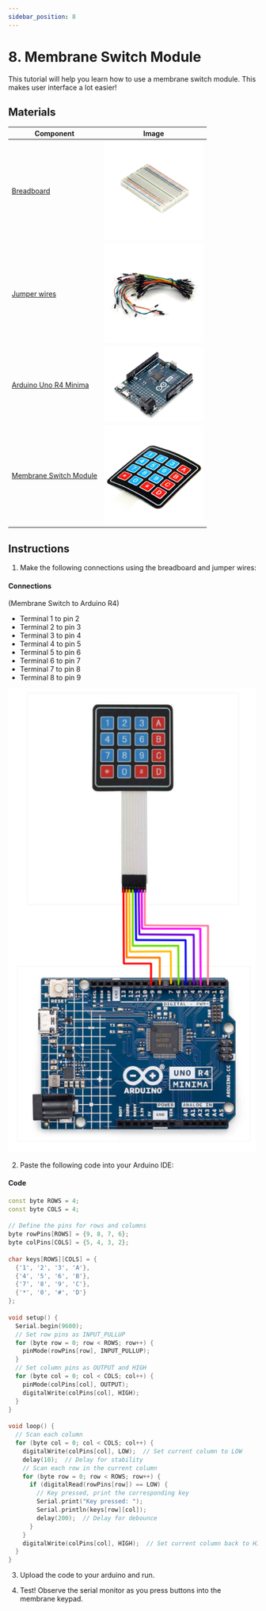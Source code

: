 ```yaml
---
sidebar_position: 8
---
```

# 8. Membrane Switch Module
This tutorial will help you learn how to use a membrane switch module. This makes user interface a lot easier!

## Materials
| Component                                   | Image                                                         |
|---------------------------------------------|---------------------------------------------------------------|
| [Breadboard](https://www.canadarobotix.com/products/160)                                  | <img src="/img/docs/UNO-R4-Starter-Kit/breadboard.webp" width="200" />|
| [Jumper wires](https://www.canadarobotix.com/products/922)                                | <img src="/img/docs/UNO-R4-Starter-Kit/jumper-wires.webp" width="200"  />|
| [Arduino Uno R4 Minima](https://www.canadarobotix.com/collections/featured-1/products/3060)| <img src="/img/docs/UNO-R4-Starter-Kit/arduino-r4-minima.webp" width="200" />|
| [Membrane Switch Module](https://www.canadarobotix.com/products/1171)                      | <img src="/img/docs/UNO-R4-Starter-Kit/membrane-switch.webp" width="200"  /> |

## Instructions

1. Make the following connections using the breadboard and jumper wires:
#### Connections
(Membrane Switch to Arduino R4)
- Terminal 1 to pin 2
- Terminal 2 to pin 3
- Terminal 3 to pin 4
- Terminal 4 to pin 5
- Terminal 5 to pin 6
- Terminal 6 to pin 7
- Terminal 7 to pin 8
- Terminal 8 to pin 9
 <img src="/img/docs/UNO-R4-Starter-Kit/membrane-switch.png" width="500" /> 

2. Paste the following code into your Arduino IDE:
#### Code
```cpp
const byte ROWS = 4;
const byte COLS = 4;

// Define the pins for rows and columns
byte rowPins[ROWS] = {9, 8, 7, 6};
byte colPins[COLS] = {5, 4, 3, 2};

char keys[ROWS][COLS] = {
  {'1', '2', '3', 'A'},
  {'4', '5', '6', 'B'},
  {'7', '8', '9', 'C'},
  {'*', '0', '#', 'D'}
};

void setup() {
  Serial.begin(9600);
  // Set row pins as INPUT_PULLUP
  for (byte row = 0; row < ROWS; row++) {
    pinMode(rowPins[row], INPUT_PULLUP);
  }
  // Set column pins as OUTPUT and HIGH
  for (byte col = 0; col < COLS; col++) {
    pinMode(colPins[col], OUTPUT);
    digitalWrite(colPins[col], HIGH);
  }
}

void loop() {
  // Scan each column
  for (byte col = 0; col < COLS; col++) {
    digitalWrite(colPins[col], LOW);  // Set current column to LOW
    delay(10);  // Delay for stability
    // Scan each row in the current column
    for (byte row = 0; row < ROWS; row++) {
      if (digitalRead(rowPins[row]) == LOW) {
        // Key pressed, print the corresponding key
        Serial.print("Key pressed: ");
        Serial.println(keys[row][col]);
        delay(200);  // Delay for debounce
      }
    }
    digitalWrite(colPins[col], HIGH);  // Set current column back to HIGH
  }
}
```

3. Upload the code to your arduino and run.

4. Test! Observe the serial monitor as you press buttons into the membrane keypad.
